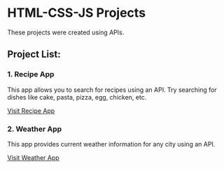 
# HTML-CSS-JS Projects

These projects were created using APIs.

## Project List:

### 1. Recipe App

This app allows you to search for recipes using an API. Try searching for dishes like cake, pasta, pizza, egg, chicken, etc.

[Visit Recipe App](https://cheery-smakager-5b814c.netlify.app/)


### 2. Weather App

This app provides current weather information for any city using an API.

[Visit Weather App](https://classy-starburst-6d2e15.netlify.app/)
